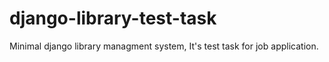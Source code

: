 # django-library-test-task
Minimal django library managment system, It's test task for job application.
